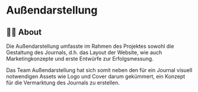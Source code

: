 # Außendarstellung

## 👩🏫 About

Die Außendarstellung umfasste im Rahmen des Projektes sowohl die Gestaltung des Journals, d.h. das Layout der Website, wie auch Marketingkonzepte und erste Entwürfe zur Erfolgsmessung.

Das Team Außendarstellung hat sich somit neben den für ein Journal visuell notwendigen Assets wie Logo und Cover darum gekümmert, ein Konzept für die Vermarktung des Journals zu erstellen.

## 







